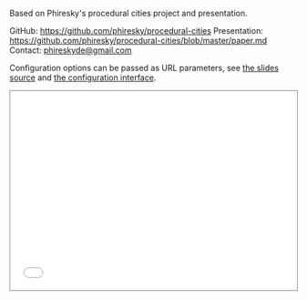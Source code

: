 Based on Phiresky's procedural cities project and presentation.

GitHub: <https://github.com/phiresky/procedural-cities>
Presentation: <https://github.com/phiresky/procedural-cities/blob/master/paper.md>
Contact: <phireskyde@gmail.com>

Configuration options can be passed as URL parameters, see [the slides source](https://raw.githubusercontent.com/phiresky/procedural-cities/master/presentation.md) and [the configuration interface](https://github.com/phiresky/procedural-cities/blob/master/implementation/config.ts).



<iframe width="100%" height="350px" style="border: 1px solid gray;pointer-events:none;" src="demo.html#
    iteration_speedup = 1;
    segment_count_limit = 10000;
    restart_after_seconds = 3;
    seed = 0.14140297517183242;
"></iframe>


